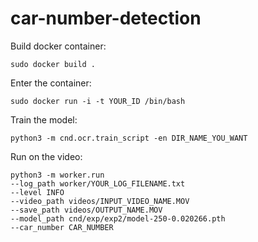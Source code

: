 # car-number-detection

Build docker container:

```
sudo docker build .
```

Enter the container:

```
sudo docker run -i -t YOUR_ID /bin/bash
```

Train the model:

```
python3 -m cnd.ocr.train_script -en DIR_NAME_YOU_WANT
```

Run on the video:

```
python3 -m worker.run 
--log_path worker/YOUR_LOG_FILENAME.txt 
--level INFO 
--video_path videos/INPUT_VIDEO_NAME.MOV 
--save_path videos/OUTPUT_NAME.MOV 
--model_path cnd/exp/exp2/model-250-0.020266.pth 
--car_number CAR_NUMBER
```
